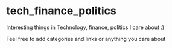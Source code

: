 # tech_finance_politics
Interesting things in Technology, finance, politics I care about :)

Feel free to add categories and links or anything you care about
